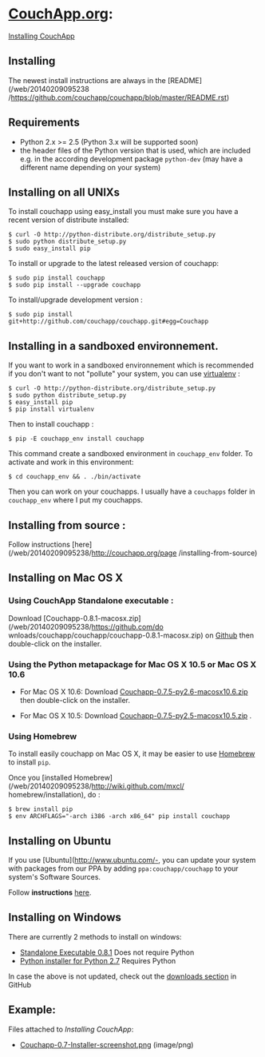 # **[CouchApp.org](index.md):**
[Installing CouchApp](installing.md)

## Installing

The newest install instructions are always in the [README](/web/20140209095238
/https://github.com/couchapp/couchapp/blob/master/README.rst)

## Requirements

  * Python 2.x >= 2.5 (Python 3.x will be supported soon)
  * the header files of the Python version that is used, which are included e.g. in the according development package `python-dev` (may have a different name depending on your system)

## Installing on all UNIXs

To install couchapp using easy_install you must make sure you have a recent
version of distribute installed:

    
    
    $ curl -O http://python-distribute.org/distribute_setup.py
    $ sudo python distribute_setup.py
    $ sudo easy_install pip
    

To install or upgrade to the latest released version of couchapp:

    
    
    $ sudo pip install couchapp
    $ sudo pip install --upgrade couchapp
    

To install/upgrade development version :

    
    
    $ sudo pip install git+http://github.com/couchapp/couchapp.git#egg=Couchapp
    

## Installing in a sandboxed environnement.

If you want to work in a sandboxed environnement which is recommended if you
don't want to not "pollute" your system, you can use
[virtualenv](/web/20140209095238/http://pypi.python.org/pypi/virtualenv) :

    
    
    $ curl -O http://python-distribute.org/distribute_setup.py
    $ sudo python distribute_setup.py
    $ easy_install pip
    $ pip install virtualenv
    

Then to install couchapp :

    
    
    $ pip -E couchapp_env install couchapp
    

This command create a sandboxed environment in `couchapp_env` folder. To
activate and work in this environment:

    
    
    $ cd couchapp_env && . ./bin/activate
    

Then you can work on your couchapps. I usually have a `couchapps` folder in
`couchapp_env` where I put my couchapps.

## Installing from source :

Follow instructions [here](/web/20140209095238/http://couchapp.org/page
/installing-from-source)

## Installing on Mac OS X

### Using CouchApp Standalone executable :

Download [Couchapp-0.8.1-macosx.zip](/web/20140209095238/https://github.com/do
wnloads/couchapp/couchapp/couchapp-0.8.1-macosx.zip) on
[Github](/web/20140209095238/http://github.com/) then double-click on the
installer.

### Using the Python metapackage for Mac OS X 10.5 or Mac OS X 10.6

  * For Mac OS X 10.6: Download [Couchapp-0.7.5-py2.6-macosx10.6.zip](/web/20140209095238/https://github.com/downloads/couchapp/couchapp/Couchapp-0.7.5-py2.6-macosx10.6.zip) then double-click on the installer.

  * For Mac OS X 10.5: Download [Couchapp-0.7.5-py2.5-macosx10.5.zip](/web/20140209095238/https://github.com/downloads/couchapp/couchapp/Couchapp-0.7.5-py2.5-macosx10.5.zip) .

### Using Homebrew

To install easily couchapp on Mac OS X, it may be easier to use
[Homebrew](/web/20140209095238/http://github.com/mxcl/homebrewbrew) to install
`pip`.

Once you [installed Homebrew](/web/20140209095238/http://wiki.github.com/mxcl/
homebrew/installation), do :

    
    
    $ brew install pip
    $ env ARCHFLAGS="-arch i386 -arch x86_64" pip install couchapp
    

## Installing on Ubuntu

If you use [Ubuntu](http://www.ubuntu.com/-, you can update your system with
packages from our PPA by adding `ppa:couchapp/couchapp` to your system's
Software Sources.

Follow **instructions**
[here](/web/20140209095238/https://launchpad.net/~couchapp/+archive/couchapp).

## Installing on Windows

There are currently 2 methods to install on windows:

  * [Standalone Executable 0.8.1](/web/20140209095238/https://github.com/downloads/couchapp/couchapp/couchapp-0.8.1-win.zip) Does not require Python
  * [Python installer for Python 2.7](windows-python-installers.md) Requires Python

In case the above is not updated, check out the [downloads
section](/web/20140209095238/https://github.com/couchapp/couchapp/downloads)
in GitHub

## Example:

Files attached to _Installing CouchApp_:

  * [Couchapp-0.7-Installer-screenshot.png](/web/20140209095238/http://couchapp.org/pages/installing/Couchapp-0.7-Installer-screenshot.png) (image/png)

